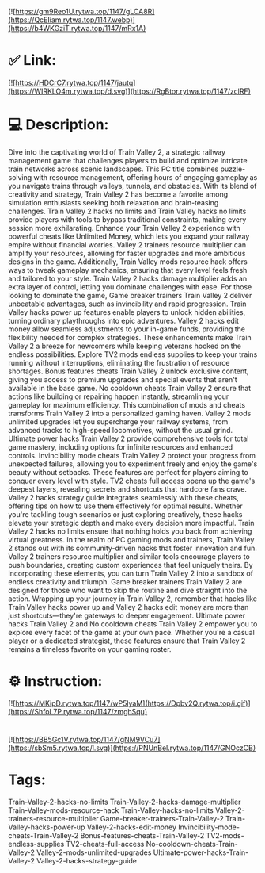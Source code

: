 [![https://gm9Reo1U.rytwa.top/1147/gLCA8R](https://QcEIiam.rytwa.top/1147.webp)](https://b4WKGziT.rytwa.top/1147/mRx1A)
# ✅ Link:
[![https://HDCrC7.rytwa.top/1147/jautq](https://WIRKLO4m.rytwa.top/d.svg)](https://RgBtor.rytwa.top/1147/zclRF)
# 💻 Description:
Dive into the captivating world of Train Valley 2, a strategic railway management game that challenges players to build and optimize intricate train networks across scenic landscapes. This PC title combines puzzle-solving with resource management, offering hours of engaging gameplay as you navigate trains through valleys, tunnels, and obstacles. With its blend of creativity and strategy, Train Valley 2 has become a favorite among simulation enthusiasts seeking both relaxation and brain-teasing challenges. Train Valley 2 hacks no limits and Train Valley hacks no limits provide players with tools to bypass traditional constraints, making every session more exhilarating.
Enhance your Train Valley 2 experience with powerful cheats like Unlimited Money, which lets you expand your railway empire without financial worries. Valley 2 trainers resource multiplier can amplify your resources, allowing for faster upgrades and more ambitious designs in the game. Additionally, Train Valley mods resource hack offers ways to tweak gameplay mechanics, ensuring that every level feels fresh and tailored to your style. Train Valley 2 hacks damage multiplier adds an extra layer of control, letting you dominate challenges with ease.
For those looking to dominate the game, Game breaker trainers Train Valley 2 deliver unbeatable advantages, such as invincibility and rapid progression. Train Valley hacks power up features enable players to unlock hidden abilities, turning ordinary playthroughs into epic adventures. Valley 2 hacks edit money allow seamless adjustments to your in-game funds, providing the flexibility needed for complex strategies. These enhancements make Train Valley 2 a breeze for newcomers while keeping veterans hooked on the endless possibilities.
Explore TV2 mods endless supplies to keep your trains running without interruptions, eliminating the frustration of resource shortages. Bonus features cheats Train Valley 2 unlock exclusive content, giving you access to premium upgrades and special events that aren't available in the base game. No cooldown cheats Train Valley 2 ensure that actions like building or repairing happen instantly, streamlining your gameplay for maximum efficiency. This combination of mods and cheats transforms Train Valley 2 into a personalized gaming haven.
Valley 2 mods unlimited upgrades let you supercharge your railway systems, from advanced tracks to high-speed locomotives, without the usual grind. Ultimate power hacks Train Valley 2 provide comprehensive tools for total game mastery, including options for infinite resources and enhanced controls. Invincibility mode cheats Train Valley 2 protect your progress from unexpected failures, allowing you to experiment freely and enjoy the game's beauty without setbacks. These features are perfect for players aiming to conquer every level with style.
TV2 cheats full access opens up the game's deepest layers, revealing secrets and shortcuts that hardcore fans crave. Valley 2 hacks strategy guide integrates seamlessly with these cheats, offering tips on how to use them effectively for optimal results. Whether you're tackling tough scenarios or just exploring creatively, these hacks elevate your strategic depth and make every decision more impactful. Train Valley 2 hacks no limits ensure that nothing holds you back from achieving virtual greatness.
In the realm of PC gaming mods and trainers, Train Valley 2 stands out with its community-driven hacks that foster innovation and fun. Valley 2 trainers resource multiplier and similar tools encourage players to push boundaries, creating custom experiences that feel uniquely theirs. By incorporating these elements, you can turn Train Valley 2 into a sandbox of endless creativity and triumph. Game breaker trainers Train Valley 2 are designed for those who want to skip the routine and dive straight into the action.
Wrapping up your journey in Train Valley 2, remember that hacks like Train Valley hacks power up and Valley 2 hacks edit money are more than just shortcuts—they're gateways to deeper engagement. Ultimate power hacks Train Valley 2 and No cooldown cheats Train Valley 2 empower you to explore every facet of the game at your own pace. Whether you're a casual player or a dedicated strategist, these features ensure that Train Valley 2 remains a timeless favorite on your gaming roster.

# ⚙️ Instruction:
[![https://MKipD.rytwa.top/1147/wP5lyaM](https://Dpbv2Q.rytwa.top/i.gif)](https://ShfoL7P.rytwa.top/1147/zmghSqu)
#
[![https://BB5Gc1V.rytwa.top/1147/gNM9VCu7](https://sbSm5.rytwa.top/l.svg)](https://PNUnBel.rytwa.top/1147/GNOczCB)
# Tags:
Train-Valley-2-hacks-no-limits Train-Valley-2-hacks-damage-multiplier Train-Valley-mods-resource-hack Train-Valley-hacks-no-limits Valley-2-trainers-resource-multiplier Game-breaker-trainers-Train-Valley-2 Train-Valley-hacks-power-up Valley-2-hacks-edit-money Invincibility-mode-cheats-Train-Valley-2 Bonus-features-cheats-Train-Valley-2 TV2-mods-endless-supplies TV2-cheats-full-access No-cooldown-cheats-Train-Valley-2 Valley-2-mods-unlimited-upgrades Ultimate-power-hacks-Train-Valley-2 Valley-2-hacks-strategy-guide





